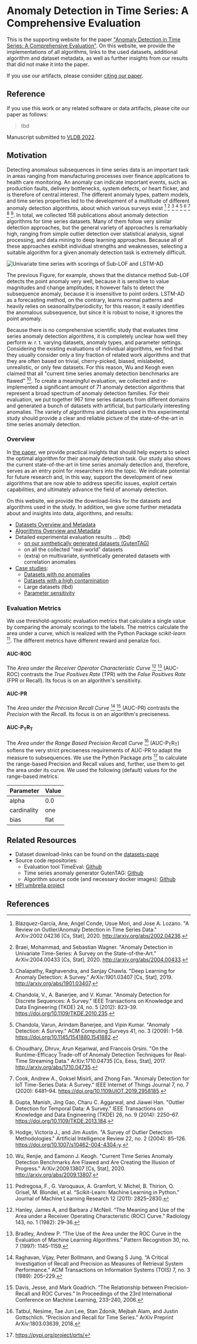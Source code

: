# Anomaly Detection in Time Series: A Comprehensive Evaluation

This is the supporting website for the paper ["Anomaly Detection in Time Series: A Comprehensive Evaluation"][paper].
On this website, we provide the implementations of all algorithms, links to the used datasets, additional algorithm and dataset metadata, as well as further insights from our results that did not make it into the paper.

If you use our artifacts, please consider [citing our paper](#reference).

## Reference

If you use this work or any related software or data artifacts, please cite our paper as follows:

> tbd

Manuscript submitted to [VLDB 2022](https://vldb.org/2022/).

## Motivation

Detecting anomalous subsequences in time series data is an important task in areas ranging from manufacturing processes over finance applications to health care monitoring.
An anomaly can indicate important events, such as production faults, delivery bottlenecks, system defects, or heart flicker, and is therefore of central interest.
The different anomaly types, pattern models, and time series properties led to the development of a multitude of different anomaly detection algorithms, about which various surveys exist [^Blazquez-GarciaEtAl2020review] [^BraeiWagner2020Anomaly] [^ChalapathyChawla2019Deep] [^ChandolaEtAl2012Anomaly] [^ChandolaEtAl2009Anomaly] [^ChoudharyEtAl2017RuntimeEfficacy] [^CookEtAl2020Anomaly] [^GuptaEtAl2014Outlier] [^HodgeAustin2004Survey].
In total, we collected 158 publications about anomaly detection algorithms for time series datasets.
Many of them follow very similar detection approaches, but the general variety of approaches is remarkably high, ranging from simple outlier detection over statistical analysis, signal processing, and data mining to deep learning approaches.
Because all of these approaches exhibit individual strengths and weaknesses, selecting a suitable algorithm for a given anomaly detection task is extremely difficult.

![Univariate time series with scorings of Sub-LOF and LSTM-AD](./figs/univariate-example-ts.png)

The previous Figure, for example, shows that the distance method Sub-LOF detects the point anomaly very well, because it is sensitive to value magnitudes and change amplitudes;
it however fails to detect the subsequence anomaly, because it is insensitive to point orders.
LSTM-AD as a forecasting method, on the contrary, learns normal patterns and heavily relies on seasonality/periodicity;
for this reason, it easily identifies the anomalous subsequence, but since it is robust to noise, it ignores the point anomaly.

Because there is no comprehensive scientific study that evaluates time series anomaly detection algorithms, it is completely unclear how well they perform w. r. t. varying datasets, anomaly types, and parameter settings.
Considering the existing evaluations of individual algorithms, we find that they usually consider only a tiny fraction of related work algorithms and that they are often based on trivial, cherry-picked, biased, mislabeled, unrealistic, or only few datasets.
For this reason, Wu and Keogh even claimed that all "current time series anomaly detection benchmarks are flawed" [^WuKeogh2020Current].
To create a meaningful evaluation, we collected and re-implemented a significant amount of 71 anomaly detection algorithms that represent a broad spectrum of anomaly detection families.
For their evaluation, we put together 967 time series datasets from different domains and generated a bunch of datasets with artificial, but particularly interesting anomalies.
The variety of algorithms and datasets used in this experimental study should provide a clear and reliable picture of the state-of-the-art in time series anomaly detection.

### Overview

In [the paper][paper], we provide practical insights that should help experts to select the optimal algorithm for their anomaly detection task.
Our study also shows the current state-of-the-art in time series anomaly detection and, therefore, serves as an entry point for researchers into the topic.
We indicate potential for future research and, in this way, support the development of new algorithms that are now able to address specific issues, exploit certain capabilities, and ultimately advance the field of anomaly detection.

On this website, we provide the download-links for the datasets and algorithms used in the study.
In addition, we give some further metadata about and insights into data, algorithms, and results:

- [Datasets Overview and Metadata](./notebooks/Datasets.html)
- [Algorithms Overview and Metadata](./notebooks/Algorithms.html)
- Detailed experimental evaluation results ... (tbd)
  - [on our synthetically generated datasets (GutenTAG)](./notebooks/GutenTAG-result-analysis.html)
  - on all the collected "real-world" datasets
  - (extra) on multivariate, synthetically generated datasets with correlation anomalies
- [Case studies](./notebooks/Case-studies.html):
  - [Datasets with no anomalies](./notebooks/Case-studies.html#no-anomalies)
  - [Datasets with a high contamination](./notebooks/Case-studies.html#high-contamination)
  - Large datasets (tbd)
  - [Parameter sensitivity](./notebooks/Case-studies.html#parameter-sensitivity)

### Evaluation Metrics

We use threshold-agnostic evaluation metrics that calculate a single value by comparing the anomaly scorings to the labels. The metrics calculate the area under a curve, which is realized with the Python Package _scikit-learn_ [^sklearn].
The different metrics have different reward and penalize foci.

#### AUC-ROC

The _Area under the Receiver Operator Characteristic Curve_ [^HanleyMcNeil1982AUCROC] [^Bradley1997AUCROC] (AUC-ROC) contrasts the _True Positives Rate_ (TPR) with the _False Positives Rate_ (FPR or Recall). Its focus is on an algorithm's sensitivity.

#### AUC-PR

The _Area under the Precision Recall Curve_ [^Raghavan1989AUCPR] [^Davis2006AUCPR] (AUC-PR) contrasts the _Precision_ with the _Recall_. Its focus is on an algorithm's preciseness.

#### AUC-P<sub>T</sub>R<sub>T</sub>

The _Area under the Range Based Precision Recall Curve_ [^Tatbul2018Range] (AUC-P<sub>T</sub>R<sub>T</sub>) softens the very strict preciseness requirements of AUC-PR to adapt the measure to subsequences. We use the Python Package _prts_ [^prts] to calculate the range-based Precision and Recall values and, further, use them to get the area under its curve. We used the following (default) values for the range-based metrics:

| Parameter | Value |
| --------- | ----- |
|   alpha   |  0.0  |
| cardinality | one |
|    bias   | flat  |

<!--
#### AVERAGE-PRECISION

-->

## Related Resources

- Dataset download-links can be found on the [datasets-page](./notebooks/Datasets.html)
- Source code repositories:
  - Evaluation tool TimeEval: [Github](https://github.com/HPI-Information-Systems/TimeEval)
  - Time series anomaly generator GutenTAG: [Github](https://github.com/HPI-Information-Systems/gutentag)
  - Algorithm source code (and necessary docker images): [Github](https://github.com/HPI-Information-Systems/TimeEval-algorithms)
- [HPI umbrella project](https://hpi.de/naumann/projects/distributed-computing/efficient-subsequence-anomaly-detection-on-time-series-data.html)

## References

[^WuKeogh2020Current]: Wu, Renjie, and Eamonn J. Keogh. "Current Time Series Anomaly Detection Benchmarks Are Flawed and Are Creating the Illusion of Progress." ArXiv:2009.13807 [Cs, Stat], 2020. http://arxiv.org/abs/2009.13807.
[^Blazquez-GarciaEtAl2020review]: Blázquez-García, Ane, Angel Conde, Usue Mori, and Jose A. Lozano. "A Review on Outlier/Anomaly Detection in Time Series Data." ArXiv:2002.04236 [Cs, Stat], 2020. http://arxiv.org/abs/2002.04236.
[^BraeiWagner2020Anomaly]: Braei, Mohammad, and Sebastian Wagner. "Anomaly Detection in Univariate Time-Series: A Survey on the State-of-the-Art." ArXiv:2004.00433 [Cs, Stat], 2020. http://arxiv.org/abs/2004.00433.
[^ChalapathyChawla2019Deep]: Chalapathy, Raghavendra, and Sanjay Chawla. "Deep Learning for Anomaly Detection: A Survey." ArXiv:1901.03407 [Cs, Stat], 2019. http://arxiv.org/abs/1901.03407.
[^ChandolaEtAl2012Anomaly]: Chandola, V., A. Banerjee, and V. Kumar. "Anomaly Detection for Discrete Sequences: A Survey." IEEE Transactions on Knowledge and Data Engineering (TKDE) 24, no. 5 (2012): 823–39. https://doi.org/10.1109/TKDE.2010.235.
[^ChandolaEtAl2009Anomaly]: Chandola, Varun, Arindam Banerjee, and Vipin Kumar. "Anomaly Detection: A Survey." ACM Computing Surveys 41, no. 3 (2009): 1–58. https://doi.org/10.1145/1541880.1541882.
[^ChoudharyEtAl2017RuntimeEfficacy]: Choudhary, Dhruv, Arun Kejariwal, and Francois Orsini. "On the Runtime-Efficacy Trade-off of Anomaly Detection Techniques for Real-Time Streaming Data." ArXiv:1710.04735 [Cs, Eess, Stat], 2017. http://arxiv.org/abs/1710.04735.
[^CookEtAl2020Anomaly]: Cook, Andrew A., Goksel Misirli, and Zhong Fan. "Anomaly Detection for IoT Time-Series Data: A Survey." IEEE Internet of Things Journal 7, no. 7 (2020): 6481–94. https://doi.org/10.1109/JIOT.2019.2958185.
[^GuptaEtAl2014Outlier]: Gupta, Manish, Jing Gao, Charu C. Aggarwal, and Jiawei Han. "Outlier Detection for Temporal Data: A Survey." IEEE Transactions on Knowledge and Data Engineering (TKDE) 26, no. 9 (2014): 2250–67. https://doi.org/10.1109/TKDE.2013.184.
[^HodgeAustin2004Survey]: Hodge, Victoria J., and Jim Austin. "A Survey of Outlier Detection Methodologies." Artificial Intelligence Review 22, no. 2 (2004): 85–126. https://doi.org/10.1007/s10462-004-4304-y.
[^sklearn]: Pedregosa, F., G. Varoquaux, A. Gramfort, V. Michel, B. Thirion, O. Grisel, M. Blondel, et al. “Scikit-Learn: Machine Learning in Python.” Journal of Machine Learning Research 12 (2011): 2825–2830.
[^HanleyMcNeil1982AUCROC]: Hanley, James A, and Barbara J McNeil. “The Meaning and Use of the Area under a Receiver Operating Characteristic (ROC) Curve.” Radiology 143, no. 1 (1982): 29–36.
[^Bradley1997AUCROC]: Bradley, Andrew P. “The Use of the Area under the ROC Curve in the Evaluation of Machine Learning Algorithms.” Pattern Recognition 30, no. 7 (1997): 1145–1159.
[^Raghavan1989AUCPR]: Raghavan, Vijay, Peter Bollmann, and Gwang S Jung. “A Critical Investigation of Recall and Precision as Measures of Retrieval System Performance.” ACM Transactions on Information Systems (TOIS) 7, no. 3 (1989): 205–229.
[^Davis2006AUCPR]: Davis, Jesse, and Mark Goadrich. “The Relationship between Precision-Recall and ROC Curves.” In Proceedings of the 23rd International Conference on Machine Learning, 233–240, 2006.
[^prts]: https://pypi.org/project/prts/
[^Tatbul2018Range]: Tatbul, Nesime, Tae Jun Lee, Stan Zdonik, Mejbah Alam, and Justin Gottschlich. “Precision and Recall for Time Series.” ArXiv Preprint ArXiv:1803.03639, 2018.


[paper]: # "paper download link pending"
